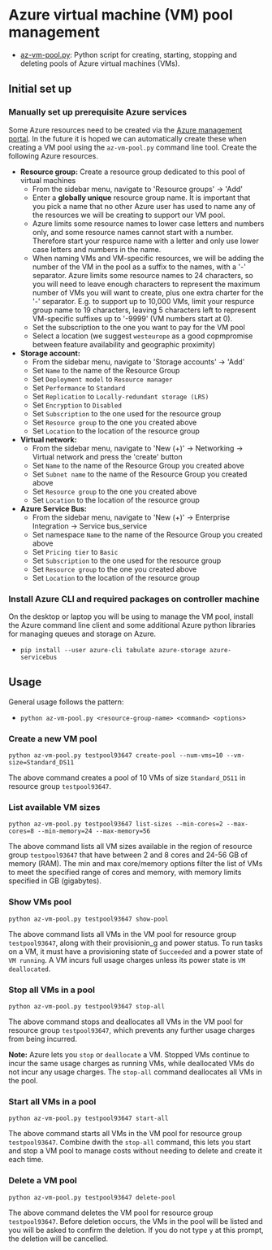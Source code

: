 # Azure virtual machine (VM) pool management
  - [az-vm-pool.py](../src/az-vm-pool.py): Python script for creating, starting, stopping and deleting pools of Azure virtual machines (VMs).

## Initial set up
### Manually set up prerequisite Azure services
Some Azure resources need to be created via the [Azure management portal](https://portal.azure.com). In the future it is hoped we can automatically create these when creating a VM pool using the `az-vm-pool.py` command line tool. Create the following Azure resources.
  - **Resource group:** Create a resource group dedicated to this pool of virtual machines
    - From the sidebar menu, navigate to 'Resource groups' -> 'Add'
    - Enter a **globally unique** resource group name. It is important that you pick a name that no other Azure user has used to name any of the resources we will be creating to support our VM pool.
    - Azure limits some resource names to lower case letters and numbers only, and some resource names cannot start with a number. Therefore start your respurce name with a letter and only use lower case letters and numbers in the name.
    - When naming VMs and VM-specific resources, we will be adding the number of the VM in the pool as a suffix to the names, with a '-' separator.  Azure limits some resource names to 24 characters, so you will need to leave enough characters to represent the maximum number of VMs you will want to create, plus one extra charter for the '-' separator. E.g. to support up to 10,000 VMs, limit your respurce group name to 19 characters, leaving 5 characters left to represent VM-specific suffixes up to '-9999' (VM numbers start at 0).
    - Set the subscription to the one you want to pay for the VM pool
    - Select a location (we suggest `westeurope` as a good copmpromise between feature availability and geographic proximity)
  - **Storage account:**
    - From the sidebar menu, navigate to 'Storage accounts' -> 'Add'
    - Set `Name` to the name of the Resource Group
    - Set `Deployment model` to `Resource manager`
    - Set `Performance` to `Standard`
    - Set `Replication` to `Locally-redundant storage (LRS)`
    - Set `Encryption` to `Disabled`
    - Set `Subscription` to the one used for the resource group
    - Set `Resource group` to the one you created above
    - Set `Location` to the location of the resource group
  - **Virtual network:**
    - From the sidebar menu, navigate to 'New (+)' -> Networking -> Virtual network and press the 'create' button
    - Set `Name` to the name of the Resource Group you created above
    - Set `Subnet name` to the name of the Resource Group you created above
    - Set `Resource group` to the one you created above
    - Set `Location` to the location of the resource group    
  - **Azure Service Bus:**
    - From the sidebar menu, navigate to 'New (+)' -> Enterprise Integration -> Service bus_service
    - Set namespace `Name` to the name of the Resource Group you created above
    - Set `Pricing tier` to `Basic`
    - Set `Subscription` to the one used for the resource group
    - Set `Resource group` to the one you created above
    - Set `Location` to the location of the resource group

### Install Azure CLI and required packages on controller machine
On the desktop or laptop you will be using to manage the VM pool, install the Azure command line client and some additional Azure python libraries for managing queues and storage on Azure.
  - `pip install --user azure-cli tabulate azure-storage azure-servicebus`


## Usage
General usage follows the pattern:

  - `python az-vm-pool.py <resource-group-name> <command> <options>`

### Create a new VM pool
`python az-vm-pool.py testpool93647 create-pool --num-vms=10 --vm-size=Standard_DS11`

The above command creates a pool of 10 VMs of size `Standard_DS11` in resource group `testpool93647`.

### List available VM sizes
`python az-vm-pool.py testpool93647 list-sizes --min-cores=2 --max-cores=8 --min-memory=24 --max-memory=56`

The above command lists all VM sizes available in the region of resource group `testpool93647` that have between 2 and 8 cores and 24-56 GB of memory (RAM). The min and max core/memory options filter the list of VMs to meet the specified range of cores and memory, with memory limits specified in GB (gigabytes).

### Show VMs pool
`python az-vm-pool.py testpool93647 show-pool`

The above command lists all VMs in the VM pool for resource group `testpool93647`, along with their provisionin_g and power status. To run tasks on a VM, it must have a provisioning state of `Succeeded` and a power state of `VM running`. A VM incurs full usage charges unless its power state is `VM deallocated`.

### Stop all VMs in a pool
`python az-vm-pool.py testpool93647 stop-all`

The above command stops and deallocates all VMs in the VM pool for resource group `testpool93647`, which prevents any further usage charges from being incurred.

**Note:** Azure lets you `stop` or `deallocate` a VM. Stopped VMs continue to incur the same usage charges as running VMs, while deallocated VMs do not incur any usage charges. The `stop-all` command deallocates all VMs in the pool.

### Start all VMs in a pool
`python az-vm-pool.py testpool93647 start-all`

The above command starts all VMs in the VM pool for resource group `testpool93647`. Combine dwith the `stop-all` command, this lets you start and stop a VM pool to manage costs without needing to delete and create it each time.

### Delete a VM pool
`python az-vm-pool.py testpool93647 delete-pool`

The above command deletes the VM pool for resource group `testpool93647`. Before deletion occurs, the VMs in the pool will be listed and you will be asked to confirm the deletion. If you do not type `y` at this prompt, the deletion will be cancelled.
